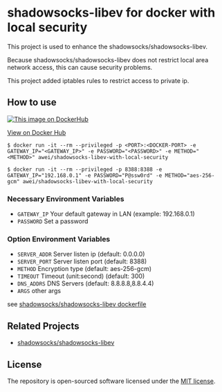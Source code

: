 # shadowsocks-libev for docker with local security
This project is used to enhance the shadowsocks/shadowsocks-libev.

Because shadowsocks/shadowsocks-libev does not restrict local area network access, this can cause security problems.

This project added iptables rules to restrict access to private ip.

## How to use
[![This image on DockerHub](https://img.shields.io/docker/pulls/awei/shadowsocks-libev-with-local-security.svg)](https://hub.docker.com/r/awei/shadowsocks-libev-with-local-security/)

[View on Docker Hub](https://hub.docker.com/r/awei/shadowsocks-libev-with-local-security)
```console
$ docker run -it --rm --privileged -p <PORT>:<DOCKER-PORT> -e GATEWAY_IP="<GATEWAY_IP>" -e PASSWORD="<PASSWORD>" -e METHOD="<METHOD>" awei/shadowsocks-libev-with-local-security
```
```e.g.
$ docker run -it --rm --privileged -p 8388:8388 -e GATEWAY_IP="192.168.0.1" -e PASSWORD="P@ssw0rd" -e METHOD="aes-256-gcm" awei/shadowsocks-libev-with-local-security
```
### Necessary Environment Variables
* `GATEWAY_IP` Your default gateway in LAN (example: 192.168.0.1)
* `PASSWORD` Set a password

### Option Environment Variables
* `SERVER_ADDR` Server listen ip (default: 0.0.0.0)
* `SERVER_PORT` Server listen port (default: 8388)
* `METHOD` Encryption type (default: aes-256-gcm)
* `TIMEOUT` Timeout (unit:second) (default: 300)
* `DNS_ADDRS` DNS Servers (default: 8.8.8.8,8.8.4.4)
* `ARGS` other args

see [shadowsocks/shadowsocks-libev dockerfile](https://hub.docker.com/r/shadowsocks/shadowsocks-libev/dockerfile)

## Related Projects
- [shadowsocks/shadowsocks-libev](https://github.com/shadowsocks/shadowsocks-libev)

## License
The repository is open-sourced software licensed under the [MIT license](https://opensource.org/licenses/MIT).
